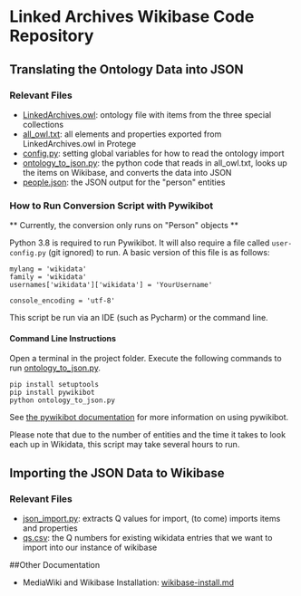 # Linked Archives Wikibase Code Repository

## Translating the Ontology Data into JSON

### Relevant Files
- [LinkedArchives.owl](LinkedArchives.owl): ontology file with items from the three special collections
- [all_owl.txt](all_owl.txt): all elements and properties exported from LinkedArchives.owl in Protege
- [config.py](config.py): setting global variables for how to read the ontology import 
- [ontology_to_json.py](ontology_to_json.py): the python code that reads in all_owl.txt, looks up the items on Wikibase, and converts the data into JSON
- [people.json](people.json): the JSON output for the "person" entities

### How to Run Conversion Script with Pywikibot

** Currently, the conversion only runs on "Person" objects **

Python 3.8 is required to run Pywikibot.
It will also require a file called `user-config.py` (git ignored) to run. A basic version of this file is as follows:

```
mylang = 'wikidata'
family = 'wikidata'
usernames['wikidata']['wikidata'] = 'YourUsername'

console_encoding = 'utf-8'
```

This script be run via an IDE (such as Pycharm) or the command line.

#### Command Line Instructions
Open a terminal in the project folder. 
Execute the following commands to run [ontology_to_json.py](ontology_to_json.py).

```
pip install setuptools
pip install pywikibot
python ontology_to_json.py
```
See [the pywikibot documentation](https://pypi.org/project/pywikibot/) for more information on using pywikibot.

Please note that due to the number of entities and the time it takes to look each up in Wikidata, this script may take several hours to run.  

## Importing the JSON Data to Wikibase

### Relevant Files
- [json_import.py](json_import.py): extracts Q values for import, (to come) imports items and properties
- [qs.csv](qs.csv): the Q numbers for existing wikidata entries that we want to import into our instance of wikibase

##Other Documentation

- MediaWiki and Wikibase Installation: [wikibase-install.md](wikibase_install.md)